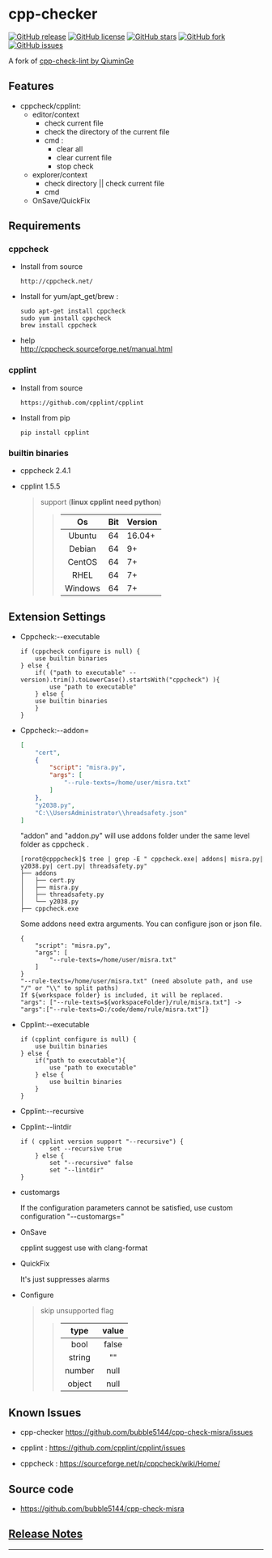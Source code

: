 # cpp-checker

[![GitHub release](https://img.shields.io/github/release/bubble5144/cpp-check-misra.svg?style=plastic)](https://github.com/bubble5144/cpp-check-misra/releases)
[![GitHub license](https://img.shields.io/github/license/bubble5144/cpp-check-misra.svg?style=plastic)](https://github.com/bubble5144/cpp-check-misra/blob/main/LICENSE)
[![GitHub stars](https://img.shields.io/github/stars/bubble5144/cpp-check-misra?style=plastic)](https://github.com/bubble5144/cpp-check-misra/stargazers)
[![GitHub fork](https://img.shields.io/github/forks/bubble5144/cpp-check-misra.svg?style=plastic)](https://github.com/bubble5144/cpp-check-misra/network/members)
[![GitHub issues](https://img.shields.io/github/issues/bubble5144/cpp-check-misra.svg?style=plastic)](https://github.com/bubble5144/cpp-check-misra/issues)

A fork of [cpp-check-lint by QiuminGe](https://github.com/QiuminGe/cpp-check-lint)

## Features

 * cppcheck/cpplint:
    * editor/context      
        * check current file    
        * check the directory of the current file    
        * cmd :    
            * clear all    
            * clear current file    
            * stop check    
    * explorer/context
        * check directory || check current file
        * cmd  
    * OnSave/QuickFix

## Requirements

### cppcheck
* Install from source
    ```
    http://cppcheck.net/
    ```
* Install for yum/apt_get/brew : 
    ```
    sudo apt-get install cppcheck
    sudo yum install cppcheck
    brew install cppcheck
    ```
* help    
   http://cppcheck.sourceforge.net/manual.html

### cpplint

* Install from source
    ```
    https://github.com/cpplint/cpplint
    ```
* Install from pip
    ```
    pip install cpplint
    ```

### builtin binaries

* cppcheck 2.4.1
* cpplint 1.5.5

    > support  (**linux cpplint need python**)
    >> | Os | Bit | Version | 
    >> |:--:|:---:|:--------|
    >> |Ubuntu|64|16.04+|
    >> |Debian|64|9+|
    >> |CentOS|64|7+|
    >> |RHEL|64|7+|
    >> |Windows|64|7+|

## Extension Settings

 * Cppcheck:--executable   
    ``` 
    if (cppcheck configure is null) {
        use builtin binaries
    } else {
        if( ("path to executable" --version).trim().toLowerCase().startsWith("cppcheck") ){
            use "path to executable"
        } else {
        use builtin binaries 
        }
    }
    ```
 * Cppcheck:--addon= 

    ```json
    [
        "cert", 
        {
            "script": "misra.py", 
            "args": [
                "--rule-texts=/home/user/misra.txt"
            ]
        }, 
        "y2038.py", 
        "C:\\UsersAdministrator\\hreadsafety.json"
    ]
    ```
    "addon" and "addon.py" will use addons folder under the same level folder as cppcheck . 

    ```
    [rorot@cpppcheck]$ tree | grep -E " cppcheck.exe| addons| misra.py| y2038.py| cert.py| threadsafety.py"
    ├── addons
    │   ├── cert.py
    │   ├── misra.py
    │   ├── threadsafety.py
    │   └── y2038.py
    ├── cppcheck.exe
    ```
     Some addons need extra arguments. You can configure json or json file.
    ```
    {
        "script": "misra.py",
        "args": [
            "--rule-texts=/home/user/misra.txt"
        ]
    }
    "--rule-texts=/home/user/misra.txt" (need absolute path, and use "/" or "\\" to split paths)
    If ${workspace folder} is included, it will be replaced.
    "args": ["--rule-texts=${workspaceFolder}/rule/misra.txt"] -> "args":["--rule-texts=D:/code/demo/rule/misra.txt"]}
    ```
*  Cpplint:--executable
    ```
    if (cpplint configure is null) {
        use builtin binaries
    } else {
        if("path to executable"){
            use "path to executable"
        } else {
            use builtin binaries 
        }
    } 
    ```
* Cpplint:--recursive
* Cpplint:--lintdir
    ``` 
    if ( cpplint version support "--recursive") {
            set --recursive true
        } else {
            set "--recursive" false
            set "--lintdir"
    }
    ``` 

* customargs

    If the configuration parameters cannot be satisfied, use custom configuration "--customargs="

* OnSave

    cpplint suggest use with clang-format

* QuickFix

    It's just suppresses alarms

* Configure
    > skip unsupported flag
    >> | type | value | 
    >> |:----:|:-----:|
    >> |bool|false|
    >> |string|""|
    >> |number|null|
    >> |object|null|

## Known Issues

* cpp-checker https://github.com/bubble5144/cpp-check-misra/issues

* cpplint : https://github.com/cpplint/cpplint/issues

* cppcheck : https://sourceforge.net/p/cppcheck/wiki/Home/

## Source code 

* https://github.com/bubble5144/cpp-check-misra

##  [Release Notes](https://github.com/bubble5144/cpp-check-misra/blob/main/CHANGELOG.md)

-----------------------------------------------------------------------------------------------------------


